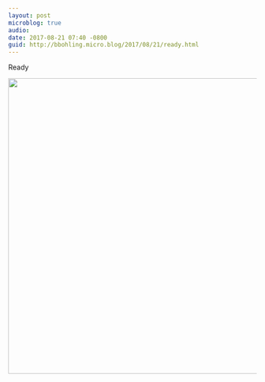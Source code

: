 ```yaml
---
layout: post
microblog: true
audio: 
date: 2017-08-21 07:40 -0800
guid: http://bbohling.micro.blog/2017/08/21/ready.html
---
```

Ready

<img src="http://bbohling.micro.blog/uploads/2017/6b6f549efa.jpg" width="600" height="599" />

